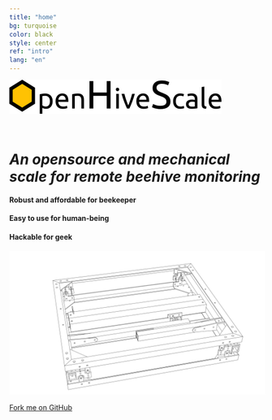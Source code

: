 ```yaml
---
title: "home"
bg: turquoise
color: black
style: center
ref: "intro"
lang: "en"
---
```

![logo](img/logo.png)

<br />

# *An opensource and mechanical scale for remote beehive monitoring*

#### Robust and affordable for beekeeper

#### Easy to use for human-being

#### Hackable for geek

![wireframe](img/4.7_freestyle_render_transparent.png)

<span id="forkongithub">
  <a href="{{ site.source_link }}" class="bg-blue">
    Fork me on GitHub
  </a>
</span>
